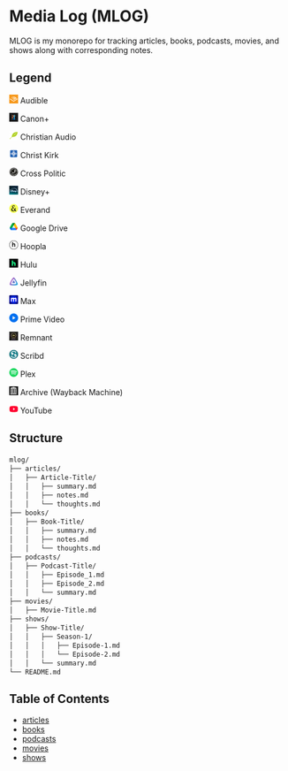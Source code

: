 # Media Log (MLOG)

MLOG is my monorepo for tracking articles, books, podcasts, movies, and shows along with corresponding notes.

## Legend

[![Audible](./assets/favicons/audible-favicon.png)](https://audible.com) Audible

[![Canon Plus](./assets/favicons/canon-plus-favicon.png)](https://canonplus.com) Canon+

[![Christian Audio](./assets/favicons/christian-audio-favicon.png)](https://christianaudio.com) Christian Audio

[![Christ Kirk](./assets/favicons/christkirk-favicon.png)](https://christkirk.com) Christ Kirk

[![Cross Politic](./assets/favicons/cross-politic-favicon.png)](https://crosspolitic.com) Cross Politic

[![Disney+](./assets/favicons/disney-plus-favicon.jpeg)](https://disneyplus.com) Disney+

[![Everand](./assets/favicons/everand-favicon.png)](https://everand.com) Everand

[![Google Drive](./assets/favicons/google-drive-favicon.png)](https://drive.google.com) Google Drive

[![Hoopla](./assets/favicons/hoopla-digital-favicon.png)](https://hoopladigital.com) Hoopla

[![Hulu](./assets/favicons/hulu-favicon.png)](https://hulu.com) Hulu

[![Jellyfin](./assets/favicons/jellyfin-favicon.png)](https://jellyfin.org) Jellyfin

[![MAX](./assets/favicons/max-favicon.png)](https://max.com) Max

[![Prime Video](./assets/favicons/prime-video-favicon.png)](https://primevideo.com) Prime Video

[![Remnant](./assets/favicons/remnant-favicon.jpeg)](https://remnantrva.com) Remnant

[![Scribd](./assets/favicons/scribd-favicon.png)](https://scribd.com) Scribd

[![Spotify](./assets/favicons/spotify-favicon.png)](https://spotify.com) Plex

[![Wayback Archive](./assets/favicons/wayback-archive-favicon.png)](https://archive.org) Archive (Wayback Machine)

[![YouTube](./assets/favicons/youtube-favicon.png)](https://youtube.com) YouTube

## Structure

```text
mlog/
├── articles/
│   ├── Article-Title/
│   │   ├── summary.md
│   │   ├── notes.md
│   │   └── thoughts.md
├── books/
│   ├── Book-Title/
│   │   ├── summary.md
│   │   ├── notes.md
│   │   └── thoughts.md
├── podcasts/
│   ├── Podcast-Title/
│   │   ├── Episode_1.md
│   │   ├── Episode_2.md
│   │   └── summary.md
├── movies/
│   ├── Movie-Title.md
├── shows/
│   ├── Show-Title/
│   │   ├── Season-1/
│   │   │   ├── Episode-1.md
│   │   │   └── Episode-2.md
│   │   └── summary.md
└── README.md
```

## Table of Contents

- [articles](./articles)
- [books](./books)
- [podcasts](./podcasts)
- [movies](./movies)
- [shows](./shows)
